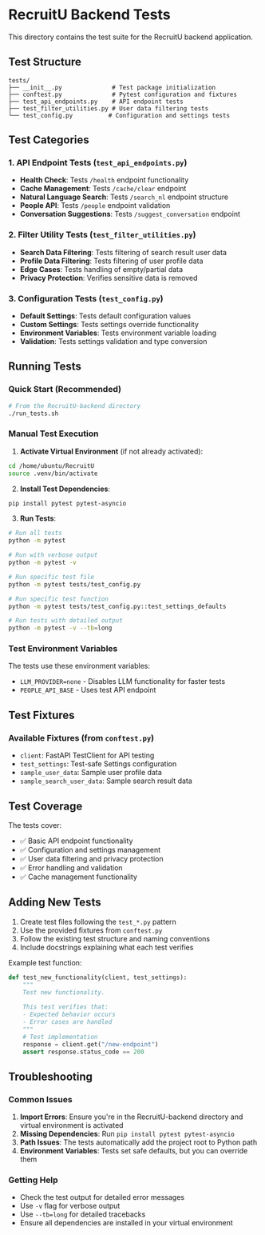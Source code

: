 # RecruitU Backend Tests

This directory contains the test suite for the RecruitU backend application.

## Test Structure

```
tests/
├── __init__.py              # Test package initialization
├── conftest.py              # Pytest configuration and fixtures
├── test_api_endpoints.py    # API endpoint tests
├── test_filter_utilities.py # User data filtering tests
└── test_config.py          # Configuration and settings tests
```

## Test Categories

### 1. API Endpoint Tests (`test_api_endpoints.py`)
- **Health Check**: Tests `/health` endpoint functionality
- **Cache Management**: Tests `/cache/clear` endpoint
- **Natural Language Search**: Tests `/search_nl` endpoint structure
- **People API**: Tests `/people` endpoint validation
- **Conversation Suggestions**: Tests `/suggest_conversation` endpoint

### 2. Filter Utility Tests (`test_filter_utilities.py`)
- **Search Data Filtering**: Tests filtering of search result user data
- **Profile Data Filtering**: Tests filtering of user profile data
- **Edge Cases**: Tests handling of empty/partial data
- **Privacy Protection**: Verifies sensitive data is removed

### 3. Configuration Tests (`test_config.py`)
- **Default Settings**: Tests default configuration values
- **Custom Settings**: Tests settings override functionality
- **Environment Variables**: Tests environment variable loading
- **Validation**: Tests settings validation and type conversion

## Running Tests

### Quick Start (Recommended)
```bash
# From the RecruitU-backend directory
./run_tests.sh
```

### Manual Test Execution

1. **Activate Virtual Environment** (if not already activated):
```bash
cd /home/ubuntu/RecruitU
source .venv/bin/activate
```

2. **Install Test Dependencies**:
```bash
pip install pytest pytest-asyncio
```

3. **Run Tests**:
```bash
# Run all tests
python -m pytest

# Run with verbose output
python -m pytest -v

# Run specific test file
python -m pytest tests/test_config.py

# Run specific test function
python -m pytest tests/test_config.py::test_settings_defaults

# Run tests with detailed output
python -m pytest -v --tb=long
```

### Test Environment Variables

The tests use these environment variables:
- `LLM_PROVIDER=none` - Disables LLM functionality for faster tests
- `PEOPLE_API_BASE` - Uses test API endpoint

## Test Fixtures

### Available Fixtures (from `conftest.py`)
- `client`: FastAPI TestClient for API testing
- `test_settings`: Test-safe Settings configuration
- `sample_user_data`: Sample user profile data
- `sample_search_user_data`: Sample search result data

## Test Coverage

The tests cover:
- ✅ Basic API endpoint functionality
- ✅ Configuration and settings management
- ✅ User data filtering and privacy protection
- ✅ Error handling and validation
- ✅ Cache management functionality

## Adding New Tests

1. Create test files following the `test_*.py` pattern
2. Use the provided fixtures from `conftest.py`
3. Follow the existing test structure and naming conventions
4. Include docstrings explaining what each test verifies

Example test function:
```python
def test_new_functionality(client, test_settings):
    """
    Test new functionality.
    
    This test verifies that:
    - Expected behavior occurs
    - Error cases are handled
    """
    # Test implementation
    response = client.get("/new-endpoint")
    assert response.status_code == 200
```

## Troubleshooting

### Common Issues

1. **Import Errors**: Ensure you're in the RecruitU-backend directory and virtual environment is activated
2. **Missing Dependencies**: Run `pip install pytest pytest-asyncio`
3. **Path Issues**: The tests automatically add the project root to Python path
4. **Environment Variables**: Tests set safe defaults, but you can override them

### Getting Help

- Check the test output for detailed error messages
- Use `-v` flag for verbose output
- Use `--tb=long` for detailed tracebacks
- Ensure all dependencies are installed in your virtual environment
